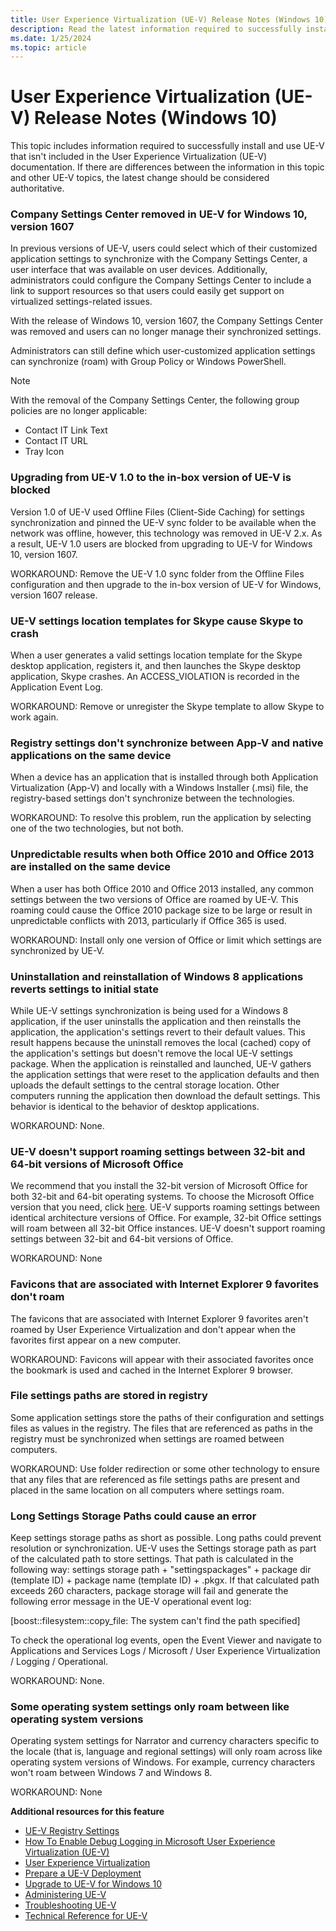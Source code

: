 ```yaml
---
title: User Experience Virtualization (UE-V) Release Notes (Windows 10)
description: Read the latest information required to successfully install and use User Experience Virtualization (UE-V) that isn't included in the UE-V documentation.
ms.date: 1/25/2024
ms.topic: article
---
```


# User Experience Virtualization (UE-V) Release Notes (Windows 10)

This topic includes information required to successfully install and use UE-V that isn't included in the User Experience Virtualization (UE-V) documentation. If there are differences between the information in this topic and other UE-V topics, the latest change should be considered authoritative.

### Company Settings Center removed in UE-V for Windows 10, version 1607

In previous versions of UE-V, users could select which of their customized application settings to synchronize with the Company Settings Center, a user interface that was available on user devices. Additionally, administrators could configure the Company Settings Center to include a link to support resources so that users could easily get support on virtualized settings-related issues.

With the release of Windows 10, version 1607, the Company Settings Center was removed and users can no longer manage their synchronized settings.

Administrators can still define which user-customized application settings can synchronize (roam) with Group Policy or Windows PowerShell.

> [!NOTE]
> With the removal of the Company Settings Center, the following group policies are no longer applicable:
>
> - Contact IT Link Text
> - Contact IT URL
> - Tray Icon

### Upgrading from UE-V 1.0 to the in-box version of UE-V is blocked

Version 1.0 of UE-V used Offline Files (Client-Side Caching) for settings synchronization and pinned the UE-V sync folder to be available when the network was offline, however, this technology was removed in UE-V 2.x. As a result, UE-V 1.0 users are blocked from upgrading to UE-V for Windows 10, version 1607.

WORKAROUND: Remove the UE-V 1.0 sync folder from the Offline Files configuration and then upgrade to the in-box version of UE-V for Windows, version 1607 release.

### UE-V settings location templates for Skype cause Skype to crash

When a user generates a valid settings location template for the Skype desktop application, registers it, and then launches the Skype desktop application, Skype crashes. An ACCESS\_VIOLATION is recorded in the Application Event Log.

WORKAROUND: Remove or unregister the Skype template to allow Skype to work again.

### Registry settings don't synchronize between App-V and native applications on the same device

When a device has an application that is installed through both Application Virtualization (App-V) and locally with a Windows Installer (.msi) file, the registry-based settings don't synchronize between the technologies.

WORKAROUND: To resolve this problem, run the application by selecting one of the two technologies, but not both.

### Unpredictable results when both Office 2010 and Office 2013 are installed on the same device

When a user has both Office 2010 and Office 2013 installed, any common settings between the two versions of Office are roamed by UE-V. This roaming could cause the Office 2010 package size to be large or result in unpredictable conflicts with 2013, particularly if Office 365 is used.

WORKAROUND: Install only one version of Office or limit which settings are synchronized by UE-V.

### Uninstallation and reinstallation of Windows 8 applications reverts settings to initial state

While UE-V settings synchronization is being used for a Windows 8 application, if the user uninstalls the application and then reinstalls the application, the application's settings revert to their default values. This result happens because the uninstall removes the local (cached) copy of the application's settings but doesn't remove the local UE-V settings package. When the application is reinstalled and launched, UE-V gathers the application settings that were reset to the application defaults and then uploads the default settings to the central storage location. Other computers running the application then download the default settings. This behavior is identical to the behavior of desktop applications.

WORKAROUND: None.

### UE-V doesn't support roaming settings between 32-bit and 64-bit versions of Microsoft Office

We recommend that you install the 32-bit version of Microsoft Office for both 32-bit and 64-bit operating systems. To choose the Microsoft Office version that you need, click [here](<https://office.microsoft.com/word-help/choose-the-32-bit-or-64-bit-version-of-microsoft-office-HA010369476.aspx>). UE-V supports roaming settings between identical architecture versions of Office. For example, 32-bit Office settings will roam between all 32-bit Office instances. UE-V doesn't support roaming settings between 32-bit and 64-bit versions of Office.

WORKAROUND: None

### Favicons that are associated with Internet Explorer 9 favorites don't roam

The favicons that are associated with Internet Explorer 9 favorites aren't roamed by User Experience Virtualization and don't appear when the favorites first appear on a new computer.

WORKAROUND: Favicons will appear with their associated favorites once the bookmark is used and cached in the Internet Explorer 9 browser.

### File settings paths are stored in registry

Some application settings store the paths of their configuration and settings files as values in the registry. The files that are referenced as paths in the registry must be synchronized when settings are roamed between computers.

WORKAROUND: Use folder redirection or some other technology to ensure that any files that are referenced as file settings paths are present and placed in the same location on all computers where settings roam.

### Long Settings Storage Paths could cause an error

Keep settings storage paths as short as possible. Long paths could prevent resolution or synchronization. UE-V uses the Settings storage path as part of the calculated path to store settings. That path is calculated in the following way: settings storage path + "settingspackages" + package dir (template ID) + package name (template ID) + .pkgx. If that calculated path exceeds 260 characters, package storage will fail and generate the following error message in the UE-V operational event log:

\[boost::filesystem::copy\_file: The system can't find the path specified\]

To check the operational log events, open the Event Viewer and navigate to Applications and Services Logs / Microsoft / User Experience Virtualization / Logging / Operational.

WORKAROUND: None.

### Some operating system settings only roam between like operating system versions

Operating system settings for Narrator and currency characters specific to the locale (that is, language and regional settings) will only roam across like operating system versions of Windows. For example, currency characters won't roam between Windows 7 and Windows 8.

WORKAROUND: None

**Additional resources for this feature**

- [UE-V Registry Settings](/troubleshoot/windows-client/ue-v/ue-v-registry-settings)
- [How To Enable Debug Logging in Microsoft User Experience Virtualization (UE-V)](/troubleshoot/windows-client/ue-v/enable-debug-logging)
- [User Experience Virtualization](uev-for-windows.md)
- [Prepare a UE-V Deployment](uev-prepare-for-deployment.md)
- [Upgrade to UE-V for Windows 10](uev-upgrade-uev-from-previous-releases.md)
- [Administering UE-V](uev-administering-uev.md)
- [Troubleshooting UE-V](uev-troubleshooting.md)
- [Technical Reference for UE-V](uev-technical-reference.md)
